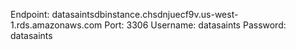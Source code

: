 Endpoint: datasaintsdbinstance.chsdnjuecf9v.us-west-1.rds.amazonaws.com
Port: 3306
Username: datasaints
Password: datasaints
